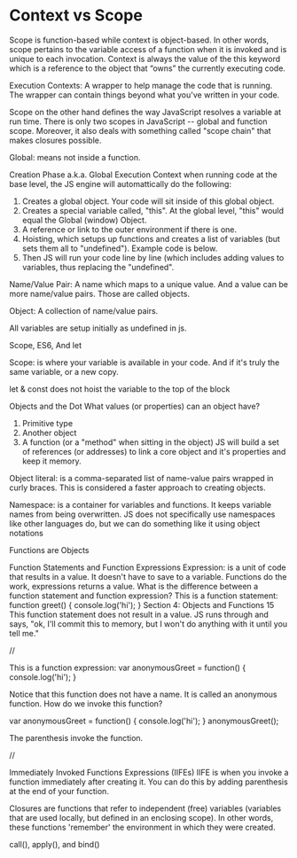# Context vs Scope

Scope is function-based while context is object-based. In other words, scope pertains to the variable access of a function when it is invoked and is unique to each invocation. Context is always the value of the this keyword which is a reference to the object that “owns” the currently executing code.

Execution Contexts: A wrapper to help manage the code that is running. The wrapper can
contain things beyond what you've written in your code.

Scope on the other hand defines the way JavaScript resolves a variable at run time. There is only two scopes in JavaScript -- global and function scope. Moreover, it also deals with something called "scope chain" that makes closures possible.

Global: means not inside a function.

Creation Phase a.k.a. Global Execution Context when running code at the base level, the
JS engine will automattically do the following:

1. Creates a global object. Your code will sit inside of this global object.
2. Creates a special variable called, "this". At the global level, "this" would equal the
Global (window) Object.
3. A reference or link to the outer environment if there is one.
4. Hoisting, which setups up functions and creates a list of variables (but sets them all to
"undefined"). Example code is below.
5. Then JS will run your code line by line (which includes adding values to variables, thus
replacing the "undefined".

Name/Value Pair: A name which maps to a unique value. And a value can be more
name/value pairs. Those are called objects.

Object: A collection of name/value pairs.

All variables are setup initially as undefined in js.

Scope, ES6, And let

Scope: is where your variable is available in your code. And if it's truly the same variable, or
a new copy.

let & const does not hoist the variable to the top of the block


Objects and the Dot
What values (or properties) can an object have?
1. Primitive type
2. Another object
3. A function (or a "method" when sitting in the object)
JS will build a set of references (or addresses) to link a core object and it's properties and
keep it memory.

Object literal: is a comma-separated list of name-value pairs wrapped in curly braces. This
is considered a faster approach to creating objects.

Namespace: is a container for variables and functions. It keeps variable names from being
overwritten. JS does not specifically use namespaces like other languages do, but we can
do something like it using object notations


Functions are Objects

Function Statements and Function Expressions
Expression: is a unit of code that results in a value. It doesn't have to save to a variable.
Functions do the work, expressions returns a value.
What is the difference between a function statement and function expression?
This is a function statement:
function greet() {
console.log('hi');
}
Section 4: Objects and Functions
15
This function statement does not result in a value. JS runs through and says, "ok, I'll commit
this to memory, but I won't do anything with it until you tell me."

//

This is a function expression:
var anonymousGreet = function() {
console.log('hi');
}

Notice that this function does not have a name. It is called an anonymous function. How
do we invoke this function?

var anonymousGreet = function() {
console.log('hi');
}
anonymousGreet();

The parenthesis invoke the function.

//

Immediately Invoked Functions Expressions (IIFEs)
IIFE is when you invoke a function immediately after creating it. You can do this by adding
parenthesis at the end of your function. 


Closures are functions that refer to independent (free) variables (variables that are used
locally, but defined in an enclosing scope). In other words, these functions 'remember' the
environment in which they were created.

call(), apply(), and bind()